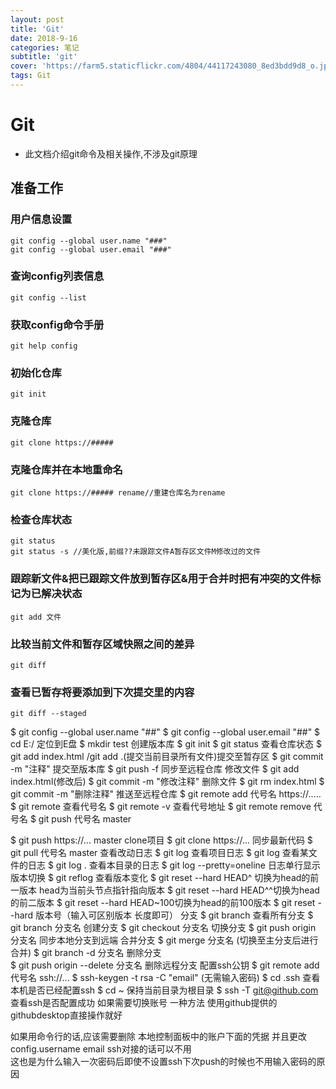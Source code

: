 ```yaml
---
layout: post
title: 'Git'
date: 2018-9-16
categories: 笔记
subtitle: 'git'
cover: 'https://farm5.staticflickr.com/4804/44117243080_8ed3bdd9d8_o.jpg'
tags: Git
---
```

# Git

* 此文档介绍git命令及相关操作,不涉及git原理

## 准备工作

### 用户信息设置
    git config --global user.name "###"
    git config --global user.email "###"

### 查询config列表信息
    git config --list

### 获取config命令手册
    git help config 



### 初始化仓库
    git init
### 克隆仓库
    git clone https://#####
### 克隆仓库并在本地重命名
    git clone https://##### rename//重建仓库名为rename
### 检查仓库状态
    git status
    git status -s //美化版,前缀??未跟踪文件A暂存区文件M修改过的文件

### 跟踪新文件&把已跟踪文件放到暂存区&用于合并时把有冲突的文件标记为已解决状态
    git add 文件
### 比较当前文件和暂存区域快照之间的差异
    git diff
### 查看已暂存将要添加到下次提交里的内容
    git diff --staged
$ git config --global user.name "##"
$ git config --global user.email "##"
$ cd E:/ 定位到E盘
$ mkdir test 创建版本库
$ git init
$ git status 查看仓库状态
$ git add index.html /git add .(提交当前目录所有文件)提交至暂存区
$ git commit -m "注释" 提交至版本库
$ git push -f 同步至远程仓库
  修改文件
$ git add index.html(修改后)
$ git commit -m "修改注释"
  删除文件
$ git rm index.html
$ git commit -m "删除注释"
  推送至远程仓库
$ git remote add 代号名 https://.....
$ git remote 查看代号名
$ git remote -v 查看代号地址
$ git remote remove 代号名
$ git push 代号名 master


$ git push https://... master
  clone项目
$ git clone https://...
  同步最新代码
$ git pull 代号名 master
  查看改动日志
$ git log 查看项目日志
$ git log <file>查看某文件的日志
$ git log . 查看本目录的日志
$ git log --pretty=oneline 日志单行显示
  版本切换
$ git reflog 查看版本变化
$ git reset --hard HEAD^ 切换为head的前一版本 head为当前头节点指针指向版本
$ git reset --hard HEAD^^切换为head的前二版本
$ git reset --hard HEAD~100切换为head的前100版本
$ git reset --hard 版本号（输入可区别版本 长度即可）
  分支
$ git branch 查看所有分支
$ git branch 分支名  创建分支
$ git checkout 分支名 切换分支
$ git push origin 分支名 同步本地分支到远端
  合并分支
$ git merge 分支名 (切换至主分支后进行合并)
$ git branch -d 分支名 删除分支	
$ git push origin --delete 分支名 删除远程分支
  配置ssh公钥
$ git remote add 代号名 ssh://...
$ ssh-keygen -t rsa -C "email" (无需输入密码)
$ cd .ssh 查看本机是否已经配置ssh
$ cd ~  保持当前目录为根目录
$ ssh -T git@github.com 查看ssh是否配置成功
如果需要切换账号 一种方法 使用github提供的githubdesktop直接操作就好

如果用命令行的话,应该需要删除 本地控制面板中的账户下面的凭据 并且更改config.username email
ssh对接的话可以不用  
这也是为什么输入一次密码后即使不设置ssh下次push的时候也不用输入密码的原因

